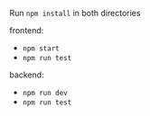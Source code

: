 Run `npm install` in both directories

frontend:
- `npm start`
- `npm run test`

backend:
- `npm run dev`
- `npm run test`